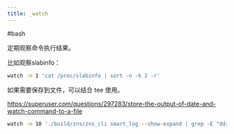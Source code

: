 ```yaml
---
title: _watch
---
```


#bash

定期观察命令执行结果。

比如观察slabinfo：

```sh
watch -n 1 'cat /proc/slabinfo | sort -n -k 2 -r'
```

如果需要保存到文件，可以结合 tee 使用。

https://superuser.com/questions/297283/store-the-output-of-date-and-watch-command-to-a-file

```bash
watch -n 10 './build/zns/zns_cli smart_log --show-expand | grep -E "ddr|Thermal|Temperature" | tee -a 20089.log'
```